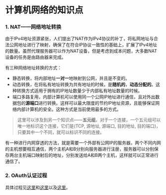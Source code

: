 # 计算机网络的知识点

### 1. NAT——网络地址转换

由于IPv4地址资源紧张，人们提出了NAT作为IPv4协议的补丁，将私网地址与合法公网地址进行了映射，确保了在符合IP协议一致性的基础上，扩展了IPv4地址的数量。虽然代理服务器可以作为NAT设备，但是考虑到成本问题，大多数NAT设备的任务是由路由器来完成。

有三种网络地址转换的方式：

* 静态转换，将内部地址**一对一**地映射到公网，并且是不变的。
* 动态转换，在将私有地址转换为共有地址的时候，是**随机的**，**动态分配的**。这种转换方式适用于拥有的IP地址数量少于内部私有地址数量的时候。
* 端口多路复用，内部计算机可以使用同一个公网IP地址进行通信，且对外出数据包的**源端口**进行转换。这样可以最大限度的节约IP地址资源，且能够保证网络内部计算机的安全。这种方式是当前使用最多的方式。

> 这里可以涉及到另一个知识点——**五元组**，对于一个连接，一个五元组可以唯一地标识这个连接，它们是(TCP, 源地址, 源端口, 目的地址, 目的端口)，只要其中一个不同，就可以标识不同的连接。

有一种进行内网穿透的方法，就是需要一个外部有公网IP的服务器，两个不同内网的主机想要相互通信，两个主机A和B分别向服务器进行注册，服务器可以分别保存两台主机端口映射后的地址，分别发送给A和B两个主机，这样就可以正常进行通信了。

### 2. OAuth认证过程

具体过程见[这里](https://www.barretlee.com/blog/2016/01/10/oauth2-introduce/)和[这里](https://www.zhihu.com/question/19781476)以及[这里](https://blog.csdn.net/seccloud/article/details/8192707)。